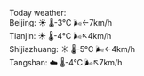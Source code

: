 Today weather:  
Beijing: ☀️   🌡️-3°C 🌬️←7km/h  
Tianjin: ☀️   🌡️-4°C 🌬️↖4km/h  
Shijiazhuang: ☀️   🌡️-5°C 🌬️←4km/h  
Tangshan: ☁️   🌡️-4°C 🌬️↖7km/h  
